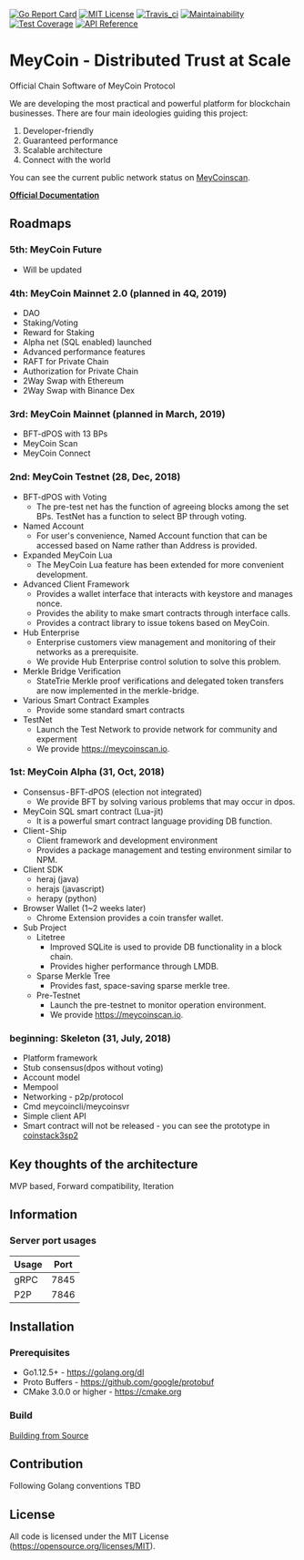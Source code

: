 [![Go Report Card](https://goreportcard.com/badge/github.com/meeypioneer/meycoin)](https://goreportcard.com/report/github.com/meeypioneer/meycoin)
[![MIT License](https://img.shields.io/badge/license-MIT-blue.svg)](https://opensource.org/licenses/MIT)
[![Travis_ci](https://travis-ci.org/meeypioneer/meycoin.svg?branch=master)](https://travis-ci.org/meeypioneer/meycoin)
[![Maintainability](https://api.codeclimate.com/v1/badges/8ae0a363155bd9e8bccb/maintainability)](https://codeclimate.com/github/meeypioneer/meycoin/maintainability)
[![Test Coverage](https://api.codeclimate.com/v1/badges/8ae0a363155bd9e8bccb/test_coverage)](https://codeclimate.com/github/meeypioneer/meycoin/test_coverage)
[![API Reference](https://godoc.org/github.com/meeypioneer/meycoin?status.svg)](https://godoc.org/github.com/meeypioneer/meycoin)

# MeyCoin - Distributed Trust at Scale

Official Chain Software of MeyCoin Protocol

We are developing the most practical and powerful platform for blockchain businesses.
There are four main ideologies guiding this project:

1. Developer-friendly
2. Guaranteed performance
3. Scalable architecture
4. Connect with the world

You can see the current public network status on [MeyCoinscan](https://meycoinscan.io).

**[Official Documentation](http://docs.meycoin.io)**

## Roadmaps

### 5th: MeyCoin Future
* Will be updated

### 4th: MeyCoin Mainnet 2.0 (planned in 4Q, 2019)
* DAO
* Staking/Voting
* Reward for Staking
* Alpha net (SQL enabled) launched
* Advanced performance features
* RAFT for Private Chain
* Authorization for Private Chain
* 2Way Swap with Ethereum
* 2Way Swap with Binance Dex

### 3rd: MeyCoin Mainnet (planned in March, 2019)
* BFT-dPOS with 13 BPs
* MeyCoin Scan
* MeyCoin Connect

### 2nd: MeyCoin Testnet (28, Dec, 2018)
* BFT-dPOS with Voting
  * The pre-test net has the function of agreeing blocks among the set BPs. TestNet has a function to select BP through voting.
* Named Account
  * For user's convenience, Named Account function that can be accessed based on Name rather than Address is provided.
* Expanded MeyCoin Lua
  * The MeyCoin Lua feature has been extended for more convenient development.
* Advanced Client Framework
  * Provides a wallet interface that interacts with keystore and manages nonce.
  * Provides the ability to make smart contracts through interface calls.
  * Provides a contract library to issue tokens based on MeyCoin.
* Hub Enterprise
  * Enterprise customers view management and monitoring of their networks as a prerequisite.
  * We provide Hub Enterprise control solution to solve this problem.
* Merkle Bridge Verification
  * StateTrie Merkle proof verifications and delegated token transfers are now implemented in the merkle-bridge.
* Various Smart Contract Examples
  * Provide some standard smart contracts
* TestNet
  * Launch the Test Network to provide network for community and experment
  * We provide https://meycoinscan.io.

### 1st: MeyCoin Alpha (31, Oct, 2018)
* Consensus - BFT-dPOS (election not integrated)
  * We provide BFT by solving various problems that may occur in dpos.
* MeyCoin SQL smart contract (Lua-jit)
  * It is a powerful smart contract language providing DB function.
* Client - Ship
  * Client framework and development environment
  * Provides a package management and testing environment similar to NPM.
* Client SDK
  * heraj (java)
  * herajs (javascript)
  * herapy (python)
* Browser Wallet (1~2 weeks later)
  * Chrome Extension provides a coin transfer wallet.
* Sub Project
  * Litetree
    * Improved SQLite is used to provide DB functionality in a block chain.
    * Provides higher performance through LMDB.
  * Sparse Merkle Tree
    * Provides fast, space-saving sparse merkle tree.
  * Pre-Testnet
    * Launch the pre-testnet to monitor operation environment.
    * We provide https://meycoinscan.io.

### beginning: Skeleton (31, July, 2018)
* Platform framework
* Stub consensus(dpos without voting)
* Account model
* Mempool
* Networking - p2p/protocol
* Cmd meycoincli/meycoinsvr
* Simple client API
* Smart contract will not be released - you can see the prototype in [coinstack3sp2](https://github.com/coinstack/coinstackd)

## Key thoughts of the architecture

MVP based, Forward compatibility, Iteration

## Information

### Server port usages

| Usage | Port |
|-------|------|
|  gRPC | 7845 |
|  P2P  | 7846 |

## Installation

### Prerequisites

* Go1.12.5+ - https://golang.org/dl
* Proto Buffers - https://github.com/google/protobuf
* CMake 3.0.0 or higher - https://cmake.org

### Build

[Building from Source](https://docs.meycoin.io/en/latest/contribution/building-from-source.html)

## Contribution

Following Golang conventions
TBD

## License

All code is licensed under the MIT License (https://opensource.org/licenses/MIT).
